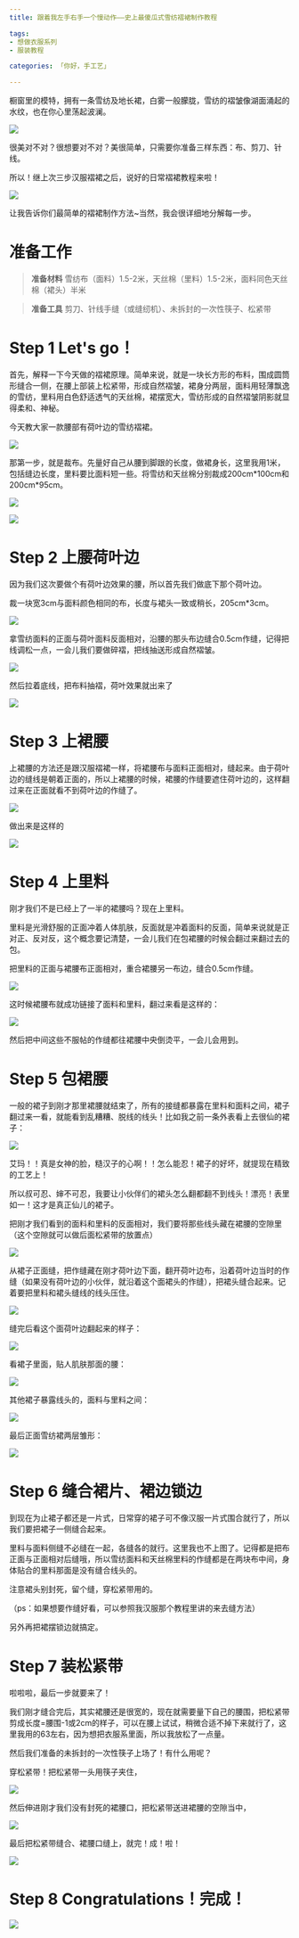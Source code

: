 ```yaml
---
title: 跟着我左手右手一个慢动作——史上最傻瓜式雪纺褶裙制作教程

tags: 
- 想做衣服系列
- 服装教程

categories: 「你好，手工艺」

---
```


橱窗里的模特，拥有一条雪纺及地长裙，白雾一般朦胧，雪纺的褶皱像湖面涌起的水纹，也在你心里荡起波澜。

![](http://upload-images.jianshu.io/upload_images/48414-3c9150c84298e7ae.jpg?imageMogr2/auto-orient/strip%7CimageView2/2/w/1240)

很美对不对？很想要对不对？美很简单，只需要你准备三样东西：布、剪刀、针线。

所以！继上次三步汉服褶裙之后，说好的日常褶裙教程来啦！

![](http://upload-images.jianshu.io/upload_images/48414-6786f5b827b6921b.gif?imageMogr2/auto-orient/strip)

让我告诉你们最简单的褶裙制作方法~当然，我会很详细地分解每一步。

# 准备工作
> **准备材料**
雪纺布（面料）1.5-2米，天丝棉（里料）1.5-2米，面料同色天丝棉（裙头）半米

> **准备工具**
剪刀、针线手缝（或缝纫机）、未拆封的一次性筷子、松紧带

# Step 1 Let's go！
首先，解释一下今天做的褶裙原理。简单来说，就是一块长方形的布料，围成圆筒形缝合一侧，在腰上部装上松紧带，形成自然褶皱，裙身分两层，面料用轻薄飘逸的雪纺，里料用白色舒适透气的天丝棉，裙摆宽大，雪纺形成的自然褶皱阴影就显得柔和、神秘。

今天教大家一款腰部有荷叶边的雪纺褶裙。

![](http://upload-images.jianshu.io/upload_images/48414-611a26e905409ac3.jpg?imageMogr2/auto-orient/strip%7CimageView2/2/w/1240)

那第一步，就是裁布。先量好自己从腰到脚跟的长度，做裙身长，这里我用1米，包括缝边长度，里料要比面料短一些。将雪纺和天丝棉分别裁成200cm\*100cm和200cm\*95cm。

![](http://upload-images.jianshu.io/upload_images/48414-ac8784d62b91bb99.jpg?imageMogr2/auto-orient/strip%7CimageView2/2/w/1240)

![](http://upload-images.jianshu.io/upload_images/48414-aa8c8ab9a6a80d25.jpg?imageMogr2/auto-orient/strip%7CimageView2/2/w/1240)

# Step 2 上腰荷叶边
因为我们这次要做个有荷叶边效果的腰，所以首先我们做底下那个荷叶边。

裁一块宽3cm与面料颜色相同的布，长度与裙头一致或稍长，205cm*3cm。

![](http://upload-images.jianshu.io/upload_images/48414-a899734871c7b9db.jpg?imageMogr2/auto-orient/strip%7CimageView2/2/w/1240)

拿雪纺面料的正面与荷叶面料反面相对，沿腰的那头布边缝合0.5cm作缝，记得把线调松一点，一会儿我们要做碎褶，把线抽送形成自然褶皱。

![](http://upload-images.jianshu.io/upload_images/48414-b52e1b77175a18ea.jpg?imageMogr2/auto-orient/strip%7CimageView2/2/w/1240)

然后拉着底线，把布料抽褶，荷叶效果就出来了

![](http://upload-images.jianshu.io/upload_images/48414-faafe608f317994a.jpg?imageMogr2/auto-orient/strip%7CimageView2/2/w/1240)

# Step 3 上裙腰
上裙腰的方法还是跟汉服褶裙一样，将裙腰布与面料正面相对，缝起来。由于荷叶边的缝线是朝着正面的，所以上裙腰的时候，裙腰的作缝要遮住荷叶边的，这样翻过来在正面就看不到荷叶边的作缝了。

![](http://upload-images.jianshu.io/upload_images/48414-bedda648a96899df.jpg?imageMogr2/auto-orient/strip%7CimageView2/2/w/1240)

做出来是这样的

![](http://upload-images.jianshu.io/upload_images/48414-76c6cbec8fe888ab.jpg?imageMogr2/auto-orient/strip%7CimageView2/2/w/1240)

# Step 4 上里料
刚才我们不是已经上了一半的裙腰吗？现在上里料。

里料是光滑舒服的正面冲着人体肌肤，反面就是冲着面料的反面，简单来说就是正对正、反对反，这个概念要记清楚，一会儿我们在包裙腰的时候会翻过来翻过去的包。

把里料的正面与裙腰布正面相对，重合裙腰另一布边，缝合0.5cm作缝。

![](http://upload-images.jianshu.io/upload_images/48414-640af41cdc719ae1.jpg?imageMogr2/auto-orient/strip%7CimageView2/2/w/1240)

这时候裙腰布就成功链接了面料和里料，翻过来看是这样的：

![](http://upload-images.jianshu.io/upload_images/48414-9d2544e79031c4eb.jpg?imageMogr2/auto-orient/strip%7CimageView2/2/w/1240)

然后把中间这些不服帖的作缝都往裙腰中央倒烫平，一会儿会用到。

# Step 5 包裙腰
一般的裙子到刚才那里裙腰就结束了，所有的接缝都暴露在里料和面料之间，裙子翻过来一看，就能看到乱糟糟、脱线的线头！比如我之前一条外表看上去很仙的裙子：

![](http://upload-images.jianshu.io/upload_images/48414-200e384d98c725c6.jpg?imageMogr2/auto-orient/strip%7CimageView2/2/w/1240)

艾玛！！真是女神的脸，糙汉子的心啊！！怎么能忍！裙子的好坏，就提现在精致的工艺上！

所以叔可忍、婶不可忍，我要让小伙伴们的裙头怎么翻都翻不到线头！漂亮！表里如一！这才是真正仙儿的裙子。

把刚才我们看到的面料和里料的反面相对，我们要将那些线头藏在裙腰的空隙里（这个空隙就可以做后面松紧带的放置点）

![](http://upload-images.jianshu.io/upload_images/48414-082cab889294b59f.jpg?imageMogr2/auto-orient/strip%7CimageView2/2/w/1240)

从裙子正面缝，把作缝藏在刚才荷叶边下面，翻开荷叶边布，沿着荷叶边当时的作缝（如果没有荷叶边的小伙伴，就沿着这个面裙头的作缝），把裙头缝合起来。记着要把里料和裙头缝线的线头压住。

![](http://upload-images.jianshu.io/upload_images/48414-55668e1680777cb9.jpg?imageMogr2/auto-orient/strip%7CimageView2/2/w/1240)

缝完后看这个面荷叶边翻起来的样子：

![](http://upload-images.jianshu.io/upload_images/48414-8bf3bf6bee4bc6f8.jpg?imageMogr2/auto-orient/strip%7CimageView2/2/w/1240)

看裙子里面，贴人肌肤那面的腰：

![](http://upload-images.jianshu.io/upload_images/48414-ca408d42e740be6e.jpg?imageMogr2/auto-orient/strip%7CimageView2/2/w/1240)

其他裙子暴露线头的，面料与里料之间：

![](http://upload-images.jianshu.io/upload_images/48414-0cd1f45eadbdce33.jpg?imageMogr2/auto-orient/strip%7CimageView2/2/w/1240)

最后正面雪纺裙两层雏形：

![](http://upload-images.jianshu.io/upload_images/48414-438077af6960e400.jpg?imageMogr2/auto-orient/strip%7CimageView2/2/w/1240)

# Step 6 缝合裙片、裙边锁边
到现在为止裙子都还是一片式，日常穿的裙子可不像汉服一片式围合就行了，所以我们要把裙子一侧缝合起来。

里料与面料侧缝不必缝在一起，各缝各的就行。这里我也不上图了。记得都是把布正面与正面相对后缝哦，所以雪纺面料和天丝棉里料的作缝都是在两块布中间，身体贴合的里料那面是没有缝合线头的。

注意裙头别封死，留个缝，穿松紧带用的。

（ps：如果想要作缝好看，可以参照我汉服那个教程里讲的来去缝方法）

另外再把裙摆锁边就搞定。

# Step 7 装松紧带
啦啦啦，最后一步就要来了！

我们刚才缝合完后，其实裙腰还是很宽的，现在就需要量下自己的腰围，把松紧带剪成长度=腰围-1或2cm的样子，可以在腰上试试，稍微合适不掉下来就行了，这里我用的63左右，因为想把衣服系里面，所以我放松了一点量。

然后我们准备的未拆封的一次性筷子上场了！有什么用呢？

穿松紧带！把松紧带一头用筷子夹住，

![](http://upload-images.jianshu.io/upload_images/48414-c0664d934519706b.jpg?imageMogr2/auto-orient/strip%7CimageView2/2/w/1240)

然后伸进刚才我们没有封死的裙腰口，把松紧带送进裙腰的空隙当中，

![](http://upload-images.jianshu.io/upload_images/48414-02544e3357ff59c6.jpg?imageMogr2/auto-orient/strip%7CimageView2/2/w/1240)

最后把松紧带缝合、裙腰口缝上，就完！成！啦！

![](http://upload-images.jianshu.io/upload_images/48414-596079c6b4cdfcba.jpg?imageMogr2/auto-orient/strip%7CimageView2/2/w/1240)

# Step 8 Congratulations！完成！

![](http://upload-images.jianshu.io/upload_images/48414-64fd481844d90d25.jpg?imageMogr2/auto-orient/strip%7CimageView2/2/w/1240)